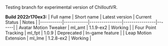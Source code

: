 Testing branch for experimental version of ChilloutVR.

**Build 2022r170ex3:**
| Full name | Short name | Latest version | Current Status | Notes |
|-----------|------------|----------------|----------------|-------|
| Avatar Motion Tweaker | ml_amt | 1.1.9-ex2 | Working |
| Four Point Tracking | ml_fpt | 1.0.9 | Deprecated | In-game feature |
| Leap Motion Extension | ml_lme | 1.2.8-ex2 | Working |
